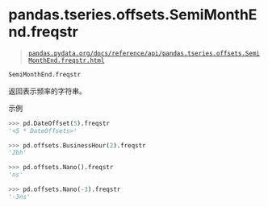 # pandas.tseries.offsets.SemiMonthEnd.freqstr

> [`pandas.pydata.org/docs/reference/api/pandas.tseries.offsets.SemiMonthEnd.freqstr.html`](https://pandas.pydata.org/docs/reference/api/pandas.tseries.offsets.SemiMonthEnd.freqstr.html)

```py
SemiMonthEnd.freqstr
```

返回表示频率的字符串。

示例

```py
>>> pd.DateOffset(5).freqstr
'<5 * DateOffsets>' 
```

```py
>>> pd.offsets.BusinessHour(2).freqstr
'2bh' 
```

```py
>>> pd.offsets.Nano().freqstr
'ns' 
```

```py
>>> pd.offsets.Nano(-3).freqstr
'-3ns' 
```
